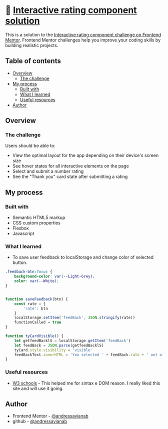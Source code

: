 # 🧮 [Interactive rating component solution](https://andressavianab.github.io/Interactive-rating-component/)

This is a solution to the [Interactive rating component challenge on Frontend Mentor](https://www.frontendmentor.io/challenges/interactive-rating-component-koxpeBUmI). Frontend Mentor challenges help you improve your coding skills by building realistic projects. 

## Table of contents

- [Overview](#overview)
  - [The challenge](#the-challenge)
- [My process](#my-process)
  - [Built with](#built-with)
  - [What I learned](#what-i-learned)
  - [Useful resources](#useful-resources)
- [Author](#author)

## Overview

### The challenge

Users should be able to:

- View the optimal layout for the app depending on their device's screen size
- See hover states for all interactive elements on the page
- Select and submit a number rating
- See the "Thank you" card state after submitting a rating

## My process

### Built with

- Semantic HTML5 markup
- CSS custom properties
- Flexbox
- Javascript

### What I learned

- To save user feedback to localStorage and change color of selected button.

```css
.feedback-btn:focus {
    background-color: var(--Light-Grey);
    color: var(--White);
}
```
```js

function saveFeedback(btn) {
    const rate = {
        'rate': btn
    }
    localStorage.setItem('feedBack', JSON.stringify(rate))
    functionCalled = true
}

function tyCardVisible() {
    let getfeedBacklS = localStorage.getItem('feedBack')
    let feedBack = JSON.parse(getfeedBacklS)
    tyCard.style.visibility = 'visible'
    feedBackText.innerHTML = 'You selected ' + feedBack.rate + ' out of 5'
}

```

### Useful resources

- [W3 schools](https://www.w3schools.com/jsref/default.asp) - This helped me for sintax e DOM reason. I really liked this site and will use it going.

## Author

- Frontend Mentor - [@andressavianab](https://www.frontendmentor.io/profile/andressavianab)
- github - [@andressavianab](https://github.com/andressavianab)
